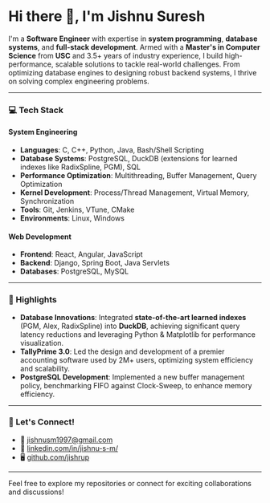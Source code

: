 # Hi there 👋, I'm Jishnu Suresh

I'm a **Software Engineer** with expertise in **system programming**, **database systems**, and **full-stack development**. Armed with a **Master's in Computer Science** from **USC** and 3.5+ years of industry experience, I build high-performance, scalable solutions to tackle real-world challenges. From optimizing database engines to designing robust backend systems, I thrive on solving complex engineering problems.

---

### 💻 Tech Stack

#### System Engineering
- **Languages**: C, C++, Python, Java, Bash/Shell Scripting  
- **Database Systems**: PostgreSQL, DuckDB (extensions for learned indexes like RadixSpline, PGM), SQL  
- **Performance Optimization**: Multithreading, Buffer Management, Query Optimization  
- **Kernel Development**: Process/Thread Management, Virtual Memory, Synchronization  
- **Tools**: Git, Jenkins, VTune, CMake  
- **Environments**: Linux, Windows  

#### Web Development
- **Frontend**: React, Angular, JavaScript  
- **Backend**: Django, Spring Boot, Java Servlets  
- **Databases**: PostgreSQL, MySQL  

---

### 🌟 Highlights
- **Database Innovations**: Integrated **state-of-the-art learned indexes** (PGM, Alex, RadixSpline) into **DuckDB**, achieving significant query latency reductions and leveraging Python & Matplotlib for performance visualization.  
- **TallyPrime 3.0**: Led the design and development of a premier accounting software used by 2M+ users, optimizing system efficiency and scalability.  
- **PostgreSQL Development**: Implemented a new buffer management policy, benchmarking FIFO against Clock-Sweep, to enhance memory efficiency.  

---

### 🚀 Let's Connect!
- 📧 [jishnusm1997@gmail.com](mailto:jishnusm1997@gmail.com)  
- 🔗 [linkedin.com/in/jishnu-s-m/](https://linkedin.com/in/jishnu-s-m/)  
- 🖥️ [github.com/jishrup](https://github.com/jishrup)  

---

Feel free to explore my repositories or connect for exciting collaborations and discussions!
